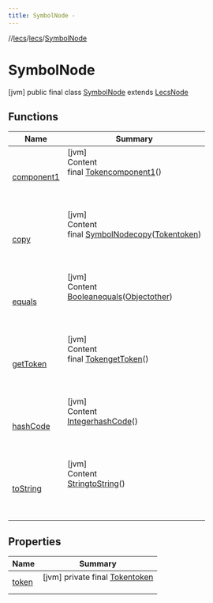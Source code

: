 ```yaml
---
title: SymbolNode -
---
```

//[lecs](../../index.md)/[lecs](../index.md)/[SymbolNode](index.md)



# SymbolNode  
 [jvm] public final class [SymbolNode](index.md) extends [LecsNode](../-lecs-node/index.md)   


## Functions  
  
|  Name|  Summary| 
|---|---|
| <a name="lecs/SymbolNode/component1/#/PointingToDeclaration/"></a>[component1](component1.md)| <a name="lecs/SymbolNode/component1/#/PointingToDeclaration/"></a>[jvm]  <br>Content  <br>final [Token](../-token/index.md)[component1](component1.md)()  <br>  <br><br><br>
| <a name="lecs/SymbolNode/copy/#lecs.Token/PointingToDeclaration/"></a>[copy](copy.md)| <a name="lecs/SymbolNode/copy/#lecs.Token/PointingToDeclaration/"></a>[jvm]  <br>Content  <br>final [SymbolNode](index.md)[copy](copy.md)([Token](../-token/index.md)[token](copy.md))  <br>  <br><br><br>
| <a name="kotlin/Any/equals/#kotlin.Any?/PointingToDeclaration/"></a>[equals](../-token/index.md#%5Bkotlin%2FAny%2Fequals%2F%23kotlin.Any%3F%2FPointingToDeclaration%2F%5D%2FFunctions%2F73072863)| <a name="kotlin/Any/equals/#kotlin.Any?/PointingToDeclaration/"></a>[jvm]  <br>Content  <br>[Boolean](https://docs.oracle.com/javase/8/docs/api/java/lang/Boolean.html)[equals](../-token/index.md#%5Bkotlin%2FAny%2Fequals%2F%23kotlin.Any%3F%2FPointingToDeclaration%2F%5D%2FFunctions%2F73072863)([Object](https://docs.oracle.com/javase/8/docs/api/java/lang/Object.html)[other](../-token/index.md#%5Bkotlin%2FAny%2Fequals%2F%23kotlin.Any%3F%2FPointingToDeclaration%2F%5D%2FFunctions%2F73072863))  <br>  <br><br><br>
| <a name="lecs/SymbolNode/<get-token>/#/PointingToDeclaration/"></a>[getToken](get-token.md)| <a name="lecs/SymbolNode/<get-token>/#/PointingToDeclaration/"></a>[jvm]  <br>Content  <br>final [Token](../-token/index.md)[getToken](get-token.md)()  <br>  <br><br><br>
| <a name="kotlin/Any/hashCode/#/PointingToDeclaration/"></a>[hashCode](../-token/index.md#%5Bkotlin%2FAny%2FhashCode%2F%23%2FPointingToDeclaration%2F%5D%2FFunctions%2F73072863)| <a name="kotlin/Any/hashCode/#/PointingToDeclaration/"></a>[jvm]  <br>Content  <br>[Integer](https://docs.oracle.com/javase/8/docs/api/java/lang/Integer.html)[hashCode](../-token/index.md#%5Bkotlin%2FAny%2FhashCode%2F%23%2FPointingToDeclaration%2F%5D%2FFunctions%2F73072863)()  <br>  <br><br><br>
| <a name="kotlin/Any/toString/#/PointingToDeclaration/"></a>[toString](../-token/index.md#%5Bkotlin%2FAny%2FtoString%2F%23%2FPointingToDeclaration%2F%5D%2FFunctions%2F73072863)| <a name="kotlin/Any/toString/#/PointingToDeclaration/"></a>[jvm]  <br>Content  <br>[String](https://docs.oracle.com/javase/8/docs/api/java/lang/String.html)[toString](../-token/index.md#%5Bkotlin%2FAny%2FtoString%2F%23%2FPointingToDeclaration%2F%5D%2FFunctions%2F73072863)()  <br>  <br><br><br>


## Properties  
  
|  Name|  Summary| 
|---|---|
| <a name="lecs/SymbolNode/token/#/PointingToDeclaration/"></a>[token](index.md#%5Blecs%2FSymbolNode%2Ftoken%2F%23%2FPointingToDeclaration%2F%5D%2FProperties%2F73072863)| <a name="lecs/SymbolNode/token/#/PointingToDeclaration/"></a> [jvm] private final [Token](../-token/index.md)[token](index.md#%5Blecs%2FSymbolNode%2Ftoken%2F%23%2FPointingToDeclaration%2F%5D%2FProperties%2F73072863)  <br>   <br>

